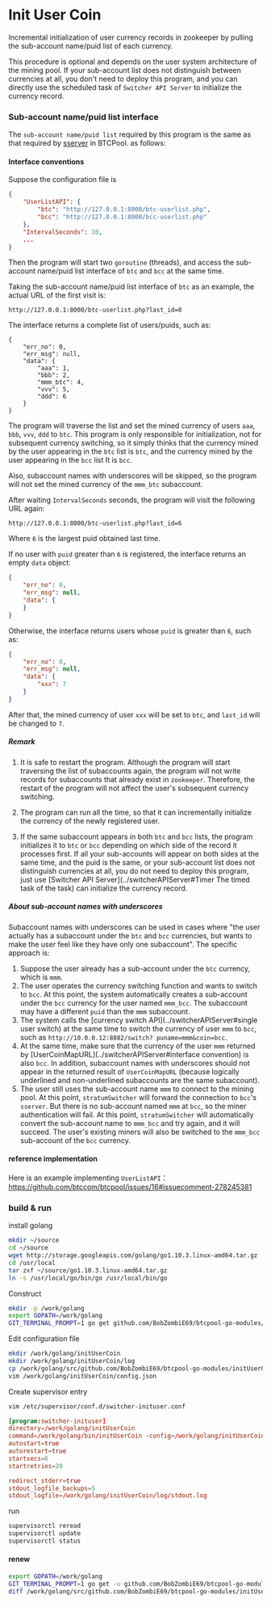 # Init User Coin

Incremental initialization of user currency records in zookeeper by pulling the sub-account name/puid list of each currency.

This procedure is optional and depends on the user system architecture of the mining pool. If your sub-account list does not distinguish between currencies at all, you don't need to deploy this program, and you can directly use the scheduled task of `Switcher API Server` to initialize the currency record.

### Sub-account name/puid list interface

The `sub-account name/puid list` required by this program is the same as that required by [sserver](https://github.com/btccom/btcpool/blob/master/src/sserver/sserver.cfg) in BTCPool. as follows:

#### Interface conventions

Suppose the configuration file is
```json
{
    "UserListAPI": {
        "btc": "http://127.0.0.1:8000/btc-userlist.php",
        "bcc": "http://127.0.0.1:8000/bcc-userlist.php"
    },
    "IntervalSeconds": 10,
    ...
}
```

Then the program will start two `goroutine` (threads), and access the sub-account name/puid list interface of `btc` and `bcc` at the same time.

Taking the sub-account name/puid list interface of `btc` as an example, the actual URL of the first visit is:
```
http://127.0.0.1:8000/btc-userlist.php?last_id=0
```
The interface returns a complete list of users/puids, such as:
```
{
    "err_no": 0,
    "err_msg": null,
    "data": {
        "aaa": 1,
        "bbb": 2,
        "mmm_btc": 4,
        "vvv": 5,
        "ddd": 6
    }
}
```
The program will traverse the list and set the mined currency of users `aaa`, `bbb`, `vvv`, `ddd` to `btc`. This program is only responsible for initialization, not for subsequent currency switching, so it simply thinks that the currency mined by the user appearing in the `btc` list is `btc`, and the currency mined by the user appearing in the `bcc` list It is `bcc`.

Also, subaccount names with underscores will be skipped, so the program will not set the mined currency of the `mmm_btc` subaccount.

After waiting `IntervalSeconds` seconds, the program will visit the following URL again:
```
http://127.0.0.1:8000/btc-userlist.php?last_id=6
```
Where `6` is the largest puid obtained last time.

If no user with `puid` greater than `6` is registered, the interface returns an empty `data` object:
```json
{
    "err_no": 0,
    "err_msg": null,
    "data": {
    }
}
```
Otherwise, the interface returns users whose `puid` is greater than `6`, such as:
```json
{
    "err_no": 0,
    "err_msg": null,
    "data": {
        "xxx": 7
    }
}
```
After that, the mined currency of user `xxx` will be set to `btc`, and `last_id` will be changed to `7`.

##### Remark

1. It is safe to restart the program. Although the program will start traversing the list of subaccounts again, the program will not write records for subaccounts that already exist in `zookeeper`. Therefore, the restart of the program will not affect the user's subsequent currency switching.

2. The program can run all the time, so that it can incrementally initialize the currency of the newly registered user.

3. If the same subaccount appears in both `btc` and `bcc` lists, the program initializes it to `btc` or `bcc` depending on which side of the record it processes first. If all your sub-accounts will appear on both sides at the same time, and the puid is the same, or your sub-account list does not distinguish currencies at all, you do not need to deploy this program, just use [Switcher API Server](../switcherAPIServer#Timer The timed task of the task) can initialize the currency record.

##### About sub-account names with underscores

Subaccount names with underscores can be used in cases where "the user actually has a subaccount under the `btc` and `bcc` currencies, but wants to make the user feel like they have only one subaccount". The specific approach is:
1. Suppose the user already has a sub-account under the `btc` currency, which is `mmm`.
2. The user operates the currency switching function and wants to switch to `bcc`. At this point, the system automatically creates a sub-account under the `bcc` currency for the user named `mmm_bcc`. The subaccount may have a different `puid` than the `mmm` subaccount.
3. The system calls the [currency switch API](../switcherAPIServer#single user switch) at the same time to switch the currency of user `mmm` to `bcc`, such as `http://10.0.0.12:8082/switch? puname=mmm&coin=bcc`.
4. At the same time, make sure that the currency of the user `mmm` returned by [UserCoinMapURL](../switcherAPIServer#interface convention) is also `bcc`. In addition, subaccount names with underscores should not appear in the returned result of `UserCoinMapURL` (because logically underlined and non-underlined subaccounts are the same subaccount).
5. The user still uses the sub-account name `mmm` to connect to the mining pool. At this point, `stratumSwitcher` will forward the connection to `bcc`'s `sserver`. But there is no sub-account named `mmm` at `bcc`, so the miner authentication will fail. At this point, `stratumSwitcher` will automatically convert the sub-account name to `mmm_bcc` and try again, and it will succeed. The user's existing miners will also be switched to the `mmm_bcc` sub-account of the `bcc` currency.

#### reference implementation

Here is an example implementing `UserListAPI`：https://github.com/btccom/btcpool/issues/16#issuecomment-278245381

### build & run

install golang

```bash
mkdir ~/source
cd ~/source
wget http://storage.googleapis.com/golang/go1.10.3.linux-amd64.tar.gz
cd /usr/local
tar zxf ~/source/go1.10.3.linux-amd64.tar.gz
ln -s /usr/local/go/bin/go /usr/local/bin/go
```

Construct

```bash
mkdir -p /work/golang
export GOPATH=/work/golang
GIT_TERMINAL_PROMPT=1 go get github.com/BobZombiE69/btcpool-go-modules/initUserCoin
```

Edit configuration file

```bash
mkdir /work/golang/initUserCoin
mkdir /work/golang/initUserCoin/log
cp /work/golang/src/github.com/BobZombiE69/btcpool-go-modules/initUserCoin/config.default.json /work/golang/initUserCoin/config.json
vim /work/golang/initUserCoin/config.json
```

Create supervisor entry

```bash
vim /etc/supervisor/conf.d/switcher-inituser.conf
```

```conf
[program:switcher-inituser]
directory=/work/golang/initUserCoin
command=/work/golang/bin/initUserCoin -config=/work/golang/initUserCoin/config.json -log_dir=/work/golang/initUserCoin/log -v 2
autostart=true
autorestart=true
startsecs=6
startretries=20

redirect_stderr=true
stdout_logfile_backups=5
stdout_logfile=/work/golang/initUserCoin/log/stdout.log
```

run

```bash
supervisorctl reread
supervisorctl update
supervisorctl status
```

#### renew

```bash
export GOPATH=/work/golang
GIT_TERMINAL_PROMPT=1 go get -u github.com/BobZombiE69/btcpool-go-modules/initUserCoin
diff /work/golang/src/github.com/BobZombiE69/btcpool-go-modules/initUserCoin/config.default.json /work/golang/initUserCoin/config.json
```
